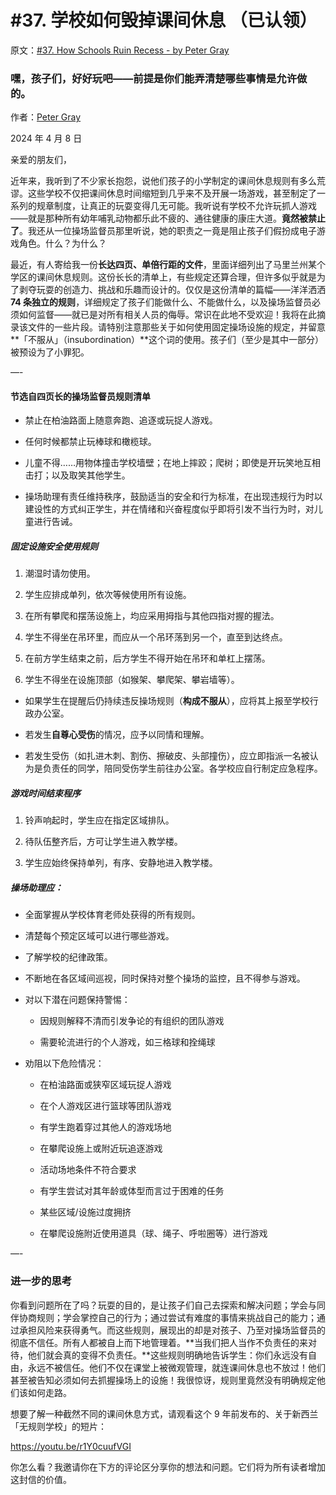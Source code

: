 # #37. 学校如何毁掉课间休息 （已认领）

原文：[#37. How Schools Ruin Recess - by Peter Gray](https://petergray.substack.com/p/37-how-schools-ruin-recess)

### 嘿，孩子们，好好玩吧——前提是你们能弄清楚哪些事情是允许做的。

作者：[Peter Gray](https://substack.com/@petergray)

2024 年 4 月 8 日

亲爱的朋友们，

近年来，我听到了不少家长抱怨，说他们孩子的小学制定的课间休息规则有多么荒谬。这些学校不仅把课间休息时间缩短到几乎来不及开展一场游戏，甚至制定了一系列的规章制度，让真正的玩耍变得几无可能。我听说有学校不允许玩抓人游戏——就是那种所有幼年哺乳动物都乐此不疲的、通往健康的康庄大道。**竟然被禁止了**。我还从一位操场监督员那里听说，她的职责之一竟是阻止孩子们假扮成电子游戏角色。什么？为什么？

最近，有人寄给我一份**长达四页、单倍行距的文件**，里面详细列出了马里兰州某个学区的课间休息规则。这份长长的清单上，有些规定还算合理，但许多似乎就是为了剥夺玩耍的创造力、挑战和乐趣而设计的。仅仅是这份清单的篇幅——洋洋洒洒 **74 条独立的规则**，详细规定了孩子们能做什么、不能做什么，以及操场监督员必须如何监督——就已是对所有相关人员的侮辱。常识在此地不受欢迎！我将在此摘录该文件的一些片段。请特别注意那些关于如何使用固定操场设施的规定，并留意**「不服从」（insubordination）**这个词的使用。孩子们（至少是其中一部分）被预设为了小罪犯。

—-

#### **节选自四页长的操场监督员规则清单**

- 禁止在柏油路面上随意奔跑、追逐或玩捉人游戏。

- 任何时候都禁止玩棒球和橄榄球。

- 儿童不得……用物体撞击学校墙壁；在地上摔跤；爬树；即使是开玩笑地互相击打；以及取笑其他学生。

- 操场助理有责任维持秩序，鼓励适当的安全和行为标准，在出现违规行为时以建设性的方式纠正学生，并在情绪和兴奋程度似乎即将引发不当行为时，对儿童进行告诫。

##### **固定设施安全使用规则**

1.  潮湿时请勿使用。

2.  学生应排成单列，依次等候使用所有设施。

3.  在所有攀爬和摆荡设施上，均应采用拇指与其他四指对握的握法。

4.  学生不得坐在吊环里，而应从一个吊环荡到另一个，直至到达终点。

5.  在前方学生结束之前，后方学生不得开始在吊环和单杠上摆荡。

6.  学生不得坐在设施顶部（如猴架、攀爬架、攀岩墙等）。

- 如果学生在提醒后仍持续违反操场规则（**构成不服从**），应将其上报至学校行政办公室。

- 若发生**自尊心受伤**的情况，应予以同情和理解。

- 若发生受伤（如扎进木刺、割伤、擦破皮、头部撞伤），应立即指派一名被认为是负责任的同学，陪同受伤学生前往办公室。各学校应自行制定应急程序。

##### **游戏时间结束程序**

1.  铃声响起时，学生应在指定区域排队。

2.  待队伍整齐后，方可让学生进入教学楼。

3.  学生应始终保持单列，有序、安静地进入教学楼。

##### **操场助理应**：

- 全面掌握从学校体育老师处获得的所有规则。

- 清楚每个预定区域可以进行哪些游戏。

- 了解学校的纪律政策。

- 不断地在各区域间巡视，同时保持对整个操场的监控，且不得参与游戏。

- 对以下潜在问题保持警惕：

  - 因规则解释不清而引发争论的有组织的团队游戏

  - 需要轮流进行的个人游戏，如三格球和拴绳球

- 劝阻以下危险情况：

  - 在柏油路面或狭窄区域玩捉人游戏

  - 在个人游戏区进行篮球等团队游戏

  - 有学生跑着穿过其他人的游戏场地

  - 在攀爬设施上或附近玩追逐游戏

  - 活动场地条件不符合要求

  - 有学生尝试对其年龄或体型而言过于困难的任务

  - 某些区域/设施过度拥挤

  - 在攀爬设施附近使用道具（球、绳子、呼啦圈等）进行游戏

—-

### **进一步的思考**

你看到问题所在了吗？玩耍的目的，是让孩子们自己去探索和解决问题；学会与同伴协商规则；学会掌控自己的行为；通过尝试有难度的事情来挑战自己的能力；通过承担风险来获得勇气。而这些规则，展现出的却是对孩子、乃至对操场监督员的彻底不信任。所有人都被自上而下地管理着。**当我们把人当作不负责任的来对待，他们就会真的变得不负责任。**这些规则明确地告诉学生：你们永远没有自由，永远不被信任。他们不仅在课堂上被微观管理，就连课间休息也不放过！他们甚至被告知必须如何去抓握操场上的设施！我很惊讶，规则里竟然没有明确规定他们该如何走路。

想要了解一种截然不同的课间休息方式，请观看这个 9 年前发布的、关于新西兰「无规则学校」的短片：

https://youtu.be/r1Y0cuufVGI

你怎么看？我邀请你在下方的评论区分享你的想法和问题。它们将为所有读者增加这封信的价值。